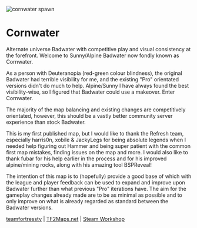 ![cornwater spawn](https://i.imgur.com/ozo6zjs.jpeg "")

# Cornwater
Alternate universe Badwater with competitive play and visual consistency at the forefront. Welcome to Sunny/Alpine Badwater now fondly known as Cornwater.

As a person with Deuteranopia (red-green colour blindness), the original Badwater had terrible visibility for me, and the existing "Pro" orientated versions didn't do much to help. Alpine/Sunny I have always found the best visibility-wise, so I figured that Badwater could use a makeover. Enter Cornwater.

The majority of the map balancing and existing changes are competitively orientated, however, this should be a vastly better community server experience than stock Badwater.

This is my first published map, but I would like to thank the Refresh team, especially harris0n, xobile & JackyLegs for being absolute legends when I needed help figuring out Hammer and being super patient with the common first map mistakes, finding issues on the map and more. I would also like to thank fubar for his help earlier in the process and for his improved alpine/mining rocks, along with his amazing tool BSPReveal!

The intention of this map is to (hopefully) provide a good base of which with the league and player feedback can be used to expand and improve upon Badwater further than what previous "Pro" iterations have. The aim for the gameplay changes already made are to be as minimal as possible and to only improve on what is already regarded as standard between the Badwater versions.

[teamfortresstv](https://tf.gg/60337) | [TF2Maps.net](https://tf2maps.net/downloads/cornwater.11600/) | [Steam Workshop](https://steamcommunity.com/sharedfiles/filedetails/?id=2563407582)
